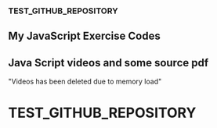 ### TEST_GITHUB_REPOSITORY
## My JavaScript Exercise Codes 
## Java Script videos and some source pdf
 "Videos has been deleted due to memory load"

# TEST_GITHUB_REPOSITORY
